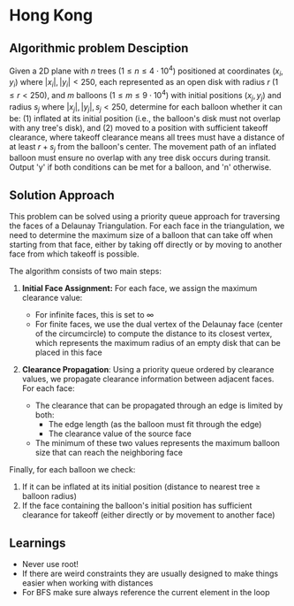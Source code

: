 # Hong Kong

## Algorithmic problem Desciption 

Given a 2D plane with $n$ trees ($1 \leq n \leq 4 \cdot 10^4$) positioned at coordinates $(x_i, y_i)$ where $|x_i|,|y_i| < 250$, each represented as an open disk with radius $r$ ($1 \leq r < 250$), and $m$ balloons ($1 \leq m \leq 9 \cdot 10^4$) with initial positions $(x_j, y_j)$ and radius $s_j$ where $|x_j|,|y_j|,s_j < 250$, determine for each balloon whether it can be: (1) inflated at its initial position (i.e., the balloon's disk must not overlap with any tree's disk), and (2) moved to a position with sufficient takeoff clearance, where takeoff clearance means all trees must have a distance of at least $r + s_j$ from the balloon's center. The movement path of an inflated balloon must ensure no overlap with any tree disk occurs during transit. Output 'y' if both conditions can be met for a balloon, and 'n' otherwise.


## Solution Approach
This problem can be solved using a priority queue approach for traversing the faces of a Delaunay Triangulation. For each face in the triangulation, we need to determine the maximum size of a balloon that can take off when starting from that face, either by taking off directly or by moving to another face from which takeoff is possible.

The algorithm consists of two main steps:

1. **Initial Face Assignment:** For each face, we assign the maximum clearance value:
   - For infinite faces, this is set to $\infty$ 
   - For finite faces, we use the dual vertex of the Delaunay face (center of the circumcircle) to compute the distance to its closest vertex, which represents the maximum radius of an empty disk that can be placed in this face

2. **Clearance Propagation**: Using a priority queue ordered by clearance values, we propagate clearance information between adjacent faces. For each face:
   - The clearance that can be propagated through an edge is limited by both:
     - The edge length (as the balloon must fit through the edge)
     - The clearance value of the source face
   - The minimum of these two values represents the maximum balloon size that can reach the neighboring face

Finally, for each balloon we check:
1. If it can be inflated at its initial position (distance to nearest tree ≥ balloon radius)
2. If the face containing the balloon's initial position has sufficient clearance for takeoff (either directly or by movement to another face)


## Learnings

- Never use root!
- If there are weird constraints they are usually designed to make things easier when working with distances
- For BFS make sure always reference the current element in the loop